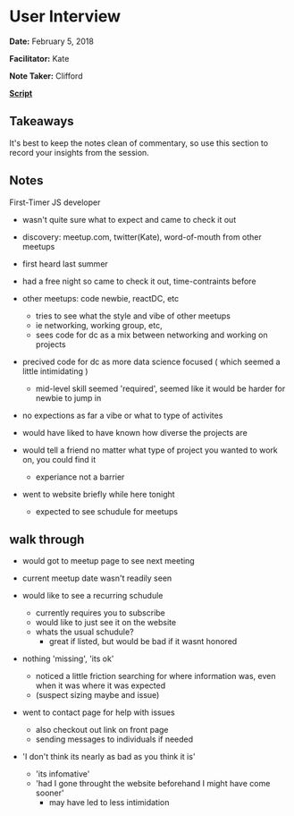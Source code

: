 # User Interview

**Date:** February 5, 2018

**Facilitator:** Kate

**Note Taker:** Clifford

[**Script**](https://github.com/codefordc/user-research/blob/master/2018-02-05-attendee-interview.md)

## Takeaways

It's best to keep the notes clean of commentary, so use this section to record your insights from the session.

## Notes

First-Timer
JS developer

- wasn't quite sure what to expect and came to check it out
- discovery: meetup.com, twitter(Kate), word-of-mouth from other meetups
- first heard last summer
- had a free night so came to check it out, time-contraints before
- other meetups: code newbie, reactDC, etc
  - tries to see what the style and vibe of other meetups 
  - ie networking, working group, etc, 
  - sees code for dc as a mix between networking and working on projects
  
- precived code for dc as more data science focused ( which seemed a little intimidating ) 
  - mid-level skill  seemed 'required', seemed like it would be harder for newbie to jump in 
- no expections as far a vibe or what to type of activites

- would have liked to have known how diverse the projects are 
- would tell a friend no matter what type of project you wanted to work on, you could find it 
  - experiance not a barrier 

- went to website briefly while here tonight 
  - expected to see schudule for meetups 
  
## walk through 

- would  got to meetup page to see next meeting
- current meetup date wasn't readily seen 
- would like to see a recurring schudule 
  - currently requires you to subscribe  
  - would like to just see it on the website
  - whats the usual schudule?
    - great if listed, but would be bad if it wasnt honored 
- nothing 'missing', 'its ok' 
  - noticed a little friction searching for where information was, even when it was where it was expected
   - (suspect sizing maybe and issue) 

- went to contact page for help with issues 
  - also checkout out link on front page
  - sending messages to individuals if needed 
  
- 'I don't think its nearly as bad as you think it is' 
  - 'its infomative'
  - 'had I gone throught the website beforehand I might have come sooner'
    - may have led to less intimidation 
